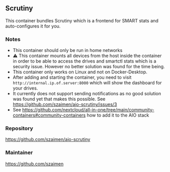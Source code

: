 ## Scrutiny
This container bundles Scrutiny which is a frontend for SMART stats and auto-configures it for you.

### Notes
- This container should only be run in home networks
- ⚠️ This container mounts all devices from the host inside the container in order to be able to access the drives and smartctl stats which is a security issue. However no better solution was found for the time being.
- This container only works on Linux and not on Docker-Desktop.
- After adding and starting the container, you need to visit `http://internal.ip.of.server:8000` which will show the dashboard for your drives.
- It currently does not support sending notifications as no good solution was found yet that makes this possible. See https://github.com/szaimen/aio-scrutiny/issues/3
- See https://github.com/nextcloud/all-in-one/tree/main/community-containers#community-containers how to add it to the AIO stack

### Repository
https://github.com/szaimen/aio-scrutiny

### Maintainer
https://github.com/szaimen
